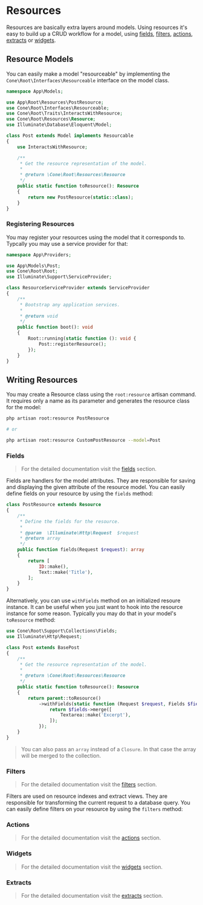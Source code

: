 # Resources

Resources are basically extra layers around models. Using resources it's easy to build up a CRUD workflow for a model, using [fields](#), [filters](#), [actions](#), [extracts](#) or [widgets](#).

## Resource Models

You can easily make a model "resourceable" by implementing the `Cone\Root\Interfaces\Resourceable` interface on the model class.

```php
namespace App\Models;

use App\Root\Resources\PostResource;
use Cone\Root\Interfaces\Resourceable;
use Cone\Root\Traits\InteractsWithResource;
use Cone\Root\Resources\Resource;
use Illuminate\Database\Eloquent\Model;

class Post extends Model implements Resourcable
{
    use InteractsWithResource;

    /**
     * Get the resource representation of the model.
     *
     * @return \Cone\Root\Resources\Resource
     */
    public static function toResource(): Resource
    {
        return new PostResource(static::class);
    }
}
```

### Registering Resources

You may register your resources using the model that it corresponds to. Typcally you may use a service provider for that:

```php
namespace App\Providers;

use App\Models\Post;
use Cone\Root\Root;
use Illuminate\Support\ServiceProvider;

class ResourceServiceProvider extends ServiceProvider
{
    /**
     * Bootstrap any application services.
     *
     * @return void
     */
    public function boot(): void
    {
        Root::running(static function (): void {
            Post::registerResource();
        });
    }
}
```

## Writing Resources

You may create a Resource class using the `root:resource` artisan command. It requires only a name as its parameter and generates the resource class for the model:

```sh
php artisan root:resource PostResource

# or

php artisan root:resource CustomPostResource --model=Post
```

### Fields

> For the detailed documentation visit the [fields](#) section.

Fields are handlers for the model attributes. They are responsible for saving and displaying the given attribute of the resource model. You can easily define fields on your resource by using the `fields` method:

```php
class PostResource extends Resource
{
    /**
     * Define the fields for the resource.
     *
     * @param  \Illuminate\Http\Request  $request
     * @return array
     */
    public function fields(Request $request): array
    {
        return [
            ID::make(),
            Text::make('Title'),
        ];
    }
}
```

Alternatively, you can use `withFields` method on an initialized resoure instance. It can be useful when you just want to hook into the resource instance for some reason. Typically you may do that in your model's `toResource` method:

```php
use Cone\Root\Support\Collections\Fields;
use Illuminate\Http\Request;

class Post extends BasePost
{
    /**
     * Get the resource representation of the model.
     *
     * @return \Cone\Root\Resources\Resource
     */
    public static function toResource(): Resource
    {
        return parent::toResource()
            ->withFields(static function (Request $request, Fields $fields): Fields {
                return $fields->merge([
                    Textarea::make('Excerpt'),
                ]);
            });
    }
}
```

> You can also pass an `array` instead of a `Closure`. In that case the array will be merged to the collection.

### Filters

> For the detailed documentation visit the [filters](#) section.

Filters are used on resource indexes and extract views. They are responsible for transforming the current request to a database query. You can easily define filters on your resource by using the `filters` method:

### Actions

> For the detailed documentation visit the [actions](#) section.

### Widgets

> For the detailed documentation visit the [widgets](#) section.

### Extracts

> For the detailed documentation visit the [extracts](#) section.
